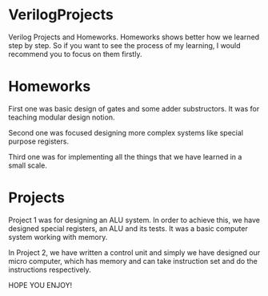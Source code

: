 # VerilogProjects
Verilog Projects and Homeworks. Homeworks shows better how we learned step by step. 
So if you want to see the process of my learning, I would recommend you to focus on them firstly.

# Homeworks
First one was basic design of gates and some adder substructors. It was for teaching modular design notion.

Second one was focused designing more complex systems like special purpose registers.

Third one was for implementing all the things that we have learned in a small scale.

# Projects
Project 1 was for designing an ALU system. In order to achieve this, we have designed special registers, an ALU and its tests.
It was a basic computer system working with memory.

In Project 2, we have written a control unit and simply we have designed our micro computer, which has memory and can take instruction set 
and do the instructions respectively.

HOPE YOU ENJOY!

